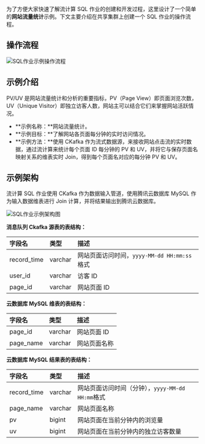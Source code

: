 为了方便大家快速了解流计算 SQL 作业的创建和开发过程，这里设计了一个简单的**网站流量统计**示例。下文主要介绍在共享集群上创建一个 SQL 作业的操作流程。

## 操作流程
![SQL作业示例操作流程](https://main.qcloudimg.com/raw/379c93a545924c73721427825a38ba5d.png)

## 示例介绍
PV/UV 是网站流量统计和分析的重要指标，PV（Page View）即页面浏览次数，UV（Unique Visitor）即独立访客人数，网站主可以结合它们来掌握网站活跃情况。
- **示例名称：**网站流量统计。
- **示例目标：**了解网站各页面每分钟的实时访问情况。
- **示例方法：**使用 CKafka 作为流式数据源，来接收网站点击流的实时数据，通过流计算来统计每个页面 ID 每分钟的 PV 和 UV，并将它与保存页面名映射关系的维表实时 Join，得到每个页面名对应的每分钟 PV 和 UV。

## 示例架构

流计算 SQL 作业使用 CKafka 作为数据输入管道，使用腾讯云数据库 MySQL 作为输入数据维表进行 Join 计算，并将结果输出到腾讯云数据库。

![SQL作业示例架构图](https://main.qcloudimg.com/raw/650b7b0528ccc88de3d5b92097272917.png)

**消息队列 Ckafka 源表的表结构：**

| 字段名      | 类型    | 描述                                     |
| :---------- | :------ | :--------------------------------------- |
| record_time | varchar | 网站页面访问时间，`yyyy-MM-dd HH:mm:ss`格式 |
| user_id     | varchar | 访客 ID                                   |
| page_id     | varchar | 网站页面 ID                               |

**云数据库 MySQL 维表的表结构：**

| 字段名    | 类型    | 描述         |
| :-------- | :------ | :----------- |
| page_id   | varchar | 网站页面 ID   |
| page_name | varchar | 网站页面名称 |

**云数据库 MySQL 结果表的表结构：**

| 字段名      | 类型    | 描述                                        |
| :---------- | :------ | :------------------------------------------ |
| record_time | varchar | 网站页面访问时间（分钟），`yyyy-MM-dd HH:mm`格式 |
| page_name   | varchar | 网站页面名称                                |
| pv          | bigint  | 网站页面在当前分钟内的浏览量                |
| uv          | bigint  | 网站页面在当前分钟内的独立访客数量          |

